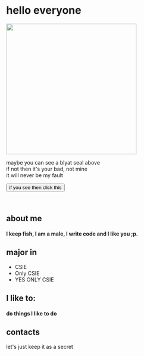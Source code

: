 <html>
<body>

<h1>hello everyone</h1>
<img src="https://i.imgur.com/aEE1u65.jpeg" width="350"><br>
<script src="https://ajax.googleapis.com/ajax/libs/jquery/3.5.1/jquery.min.js"></script>
<script>
$(document).ready(function(){
  $("button").click(function(){
    $("p").hide();
  });
});
</script>
  <div>
  <p>maybe you can see a blyat seal above<br>
if not then it's your bad, not mine<br>
it will never be my fault</p>
<button>if you see then click this</button>
</div>
<p>  
<br>
  
<h2>about me</h2>
<h4>I keep fish, I am a male, I write code and I like you ;p. </h4>

<h2>major in</h2>
<ul>
  <li>CSIE</li>
  <li>Only CSIE</li>
  <li>YES ONLY CSIE</li>
</ul>

<h2>I like to:</h2>
<h4>do things I like to do</h4>

<h2>contacts</h2>
<h7>let's just keep it as a secret</h7>
  </body>
